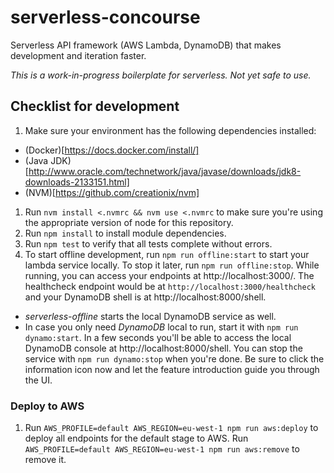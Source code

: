 # serverless-concourse

Serverless API framework (AWS Lambda, DynamoDB) that makes development and iteration faster.

*This is a work-in-progress boilerplate for serverless. Not yet safe to use.*

## Checklist for development

1. Make sure your environment has the following dependencies installed:
  - (Docker)[https://docs.docker.com/install/]
  - (Java JDK)[http://www.oracle.com/technetwork/java/javase/downloads/jdk8-downloads-2133151.html]
  - (NVM)[https://github.com/creationix/nvm]
1. Run `nvm install <.nvmrc && nvm use <.nvmrc` to make sure you're using the appropriate version of node for this repository.
1. Run `npm install` to install module dependencies.
1. Run `npm test` to verify that all tests complete without errors.
1. To start offline development, run `npm run offline:start` to start your lambda service locally. To stop it later, run `npm run offline:stop`. While running, you can access your endpoints at http://localhost:3000/. The healthcheck endpoint would be at `http://localhost:3000/healthcheck` and your DynamoDB shell is at http://localhost:8000/shell.
  - _serverless-offline_ starts the local DynamoDB service as well.
  - In case you only need _DynamoDB_ local to run, start it with `npm run dynamo:start`. In a few seconds you'll be able to access the local DynamoDB console at http://localhost:8000/shell. You can stop the service with `npm run dynamo:stop` when you're done. Be sure to click the information icon now and let the feature introduction guide you through the UI.

### Deploy to AWS

1. Run `AWS_PROFILE=default AWS_REGION=eu-west-1 npm run aws:deploy` to deploy all endpoints for the default stage to AWS. Run `AWS_PROFILE=default AWS_REGION=eu-west-1 npm run aws:remove` to remove it.

